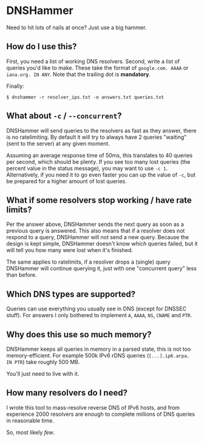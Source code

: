 # DNSHammer

Need to hit lots of nails at once? Just use a big hammer.

## How do I use this?

First, you need a list of working DNS resolvers.
Second, write a list of queries you'd like to make.
These take the format of `google.com. AAAA` or `iana.org. IN ANY`.
Note that the trailing dot is **mandatory**.

Finally:
```
$ dnshammer -r resolver_ips.txt -o answers.txt queries.txt
```

## What about `-c` / `--concurrent`?

DNSHammer will send queries to the resolvers as fast as they answer, there is no ratelimiting.
By default it will try to always have 2 queries "waiting" (sent to the server) at any given moment.

Assuming an average response time of 50ms, this translates to 40 queries per second, which should be plenty.
If you see too many lost queries (the percent value in the status message), you may want to use `-c 1`.
Alternatively, if you need it to go even faster you can up the value of `-c`,
but be prepared for a higher amount of lost queries.

## What if some resolvers stop working / have rate limits?

Per the answer above, DNSHammer sends the next query as soon as a previous query is answered.
This also means that if a resolver does not respond to a query, DNSHammer will not send a new query.
Because the design is kept simple, DNSHammer doesn't know *which* queries failed,
but it will tell you how many were lost when it's finished.

The same applies to ratelimits, if a resolver drops a (single) query
DNSHammer will continue querying it, just with one "concurrent query" less than before.

## Which DNS types are supported?

Queries can use everything you usually see in DNS (except for DNSSEC stuff).
For answers I only bothered to implement `A`, `AAAA`, `NS`, `CNAME` and `PTR`.

## Why does this use so much memory?

DNSHammer keeps all queries in memory in a parsed state, this is not too memory-efficient.
For example 500k IPv6 rDNS queries (`[...].ip6.arpa. IN PTR`) take roughly 500 MB.

You'll just need to live with it.

## How many resolvers do I need?

I wrote this tool to mass-resolve reverse DNS of IPv6 hosts, and from experience
2000 resolvers are enough to complete millions of DNS queries in reasonable time.

So, most likely *few*.
